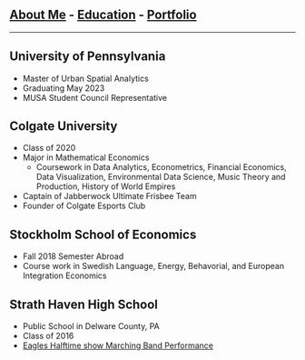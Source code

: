 ## [About Me](/index.md) - [Education](/education.md) - [Portfolio](/portfolio.md)

---

## University of Pennsylvania
  
- Master of Urban Spatial Analytics
- Graduating May 2023
- MUSA Student Council Representative 
  
## Colgate University

- Class of 2020
- Major in Mathematical Economics
  - Coursework in Data Analytics, Econometrics, Financial Economics, Data Visualization, Environmental Data Science, Music Theory and Production, History of World Empires
- Captain of Jabberwock Ultimate Frisbee Team
- Founder of Colgate Esports Club
  
## Stockholm School of Economics 
  
- Fall 2018 Semester Abroad
- Course work in Swedish Language, Energy, Behavorial, and European Integration Economics

## Strath Haven High School
- Public School in Delware County, PA
- Class of 2016
- [Eagles Halftime show Marching Band Performance](https://www.youtube.com/watch?v=MP2Nelf25aA&ab_channel=NancyFullam)